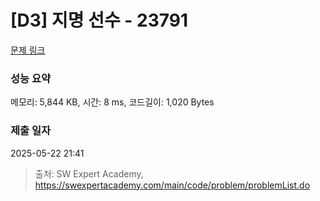 # [D3] 지명 선수 - 23791 

[문제 링크](https://swexpertacademy.com/main/code/problem/problemDetail.do?contestProbId=AZU2weVqkoPHBIRK) 

### 성능 요약

메모리: 5,844 KB, 시간: 8 ms, 코드길이: 1,020 Bytes

### 제출 일자

2025-05-22 21:41



> 출처: SW Expert Academy, https://swexpertacademy.com/main/code/problem/problemList.do